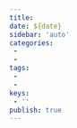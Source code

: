```yaml
--- 
title: 
date: ${date}
sidebar: 'auto'
categories: 
 - 
 - 
tags: 
 - 
 - 
keys:
 - ''
publish: true
---
```


<!-- more -->

## 
